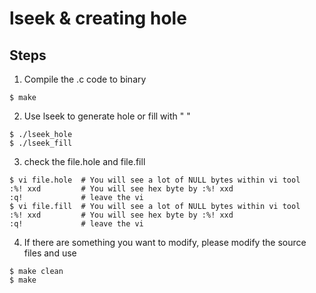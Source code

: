 # lseek & creating hole
## Steps
1. Compile the .c code to binary
```command
$ make
```

2. Use lseek to generate hole or fill with " " 
```command
$ ./lseek_hole
$ ./lseek_fill
```

3. check the file.hole and file.fill
```command
$ vi file.hole  # You will see a lot of NULL bytes within vi tool
:%! xxd         # You will see hex byte by :%! xxd
:q!             # leave the vi
$ vi file.fill  # You will see a lot of NULL bytes within vi tool
:%! xxd         # You will see hex byte by :%! xxd
:q!             # leave the vi
```

4. If there are something you want to modify, please modify the source files and use
```command
$ make clean
$ make
```